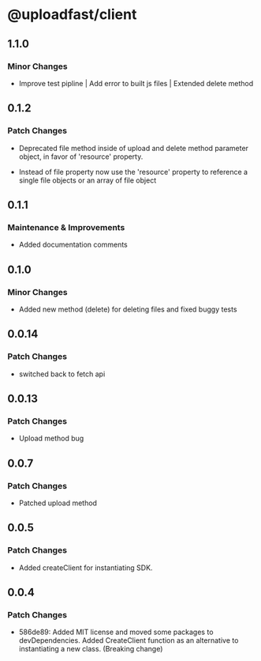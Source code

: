 # @uploadfast/client

## 1.1.0

### Minor Changes

- Improve test pipline | Add error to built js files | Extended delete method

## 0.1.2

### Patch Changes

- Deprecated file method inside of upload and delete method parameter object, in favor of 'resource'
  property.

- Instead of file property now use the 'resource' property to reference a single file objects or an
  array of file object

## 0.1.1

### Maintenance & Improvements

- Added documentation comments

## 0.1.0

### Minor Changes

- Added new method (delete) for deleting files and fixed buggy tests

## 0.0.14

### Patch Changes

- switched back to fetch api

## 0.0.13

### Patch Changes

- Upload method bug

## 0.0.7

### Patch Changes

- Patched upload method

## 0.0.5

### Patch Changes

- Added createClient for instantiating SDK.

## 0.0.4

### Patch Changes

- 586de89: Added MIT license and moved some packages to devDependencies. Added CreateClient function
  as an alternative to instantiating a new class. (Breaking change)
